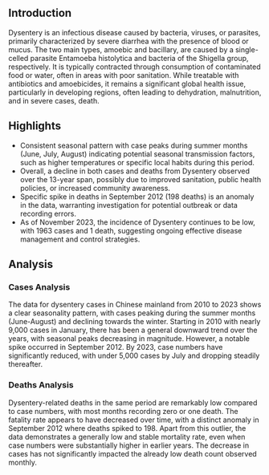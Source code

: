 ## Introduction

Dysentery is an infectious disease caused by bacteria, viruses, or parasites, primarily characterized by severe diarrhea with the presence of blood or mucus. The two main types, amoebic and bacillary, are caused by a single-celled parasite Entamoeba histolytica and bacteria of the Shigella group, respectively. It is typically contracted through consumption of contaminated food or water, often in areas with poor sanitation. While treatable with antibiotics and amoebicides, it remains a significant global health issue, particularly in developing regions, often leading to dehydration, malnutrition, and in severe cases, death.
## Highlights

- Consistent seasonal pattern with case peaks during summer months (June, July, August) indicating potential seasonal transmission factors, such as higher temperatures or specific local habits during this period. <br/>
- Overall, a decline in both cases and deaths from Dysentery observed over the 13-year span, possibly due to improved sanitation, public health policies, or increased community awareness. <br/>
- Specific spike in deaths in September 2012 (198 deaths) is an anomaly in the data, warranting investigation for potential outbreak or data recording errors. <br/>
- As of November 2023, the incidence of Dysentery continues to be low, with 1963 cases and 1 death, suggesting ongoing effective disease management and control strategies. <br/>
## Analysis

### Cases Analysis
The data for dysentery cases in Chinese mainland from 2010 to 2023 shows a clear seasonality pattern, with cases peaking during the summer months (June-August) and declining towards the winter. Starting in 2010 with nearly 9,000 cases in January, there has been a general downward trend over the years, with seasonal peaks decreasing in magnitude. However, a notable spike occurred in September 2012. By 2023, case numbers have significantly reduced, with under 5,000 cases by July and dropping steadily thereafter.

### Deaths Analysis
Dysentery-related deaths in the same period are remarkably low compared to case numbers, with most months recording zero or one death. The fatality rate appears to have decreased over time, with a distinct anomaly in September 2012 where deaths spiked to 198. Apart from this outlier, the data demonstrates a generally low and stable mortality rate, even when case numbers were substantially higher in earlier years. The decrease in cases has not significantly impacted the already low death count observed monthly.
